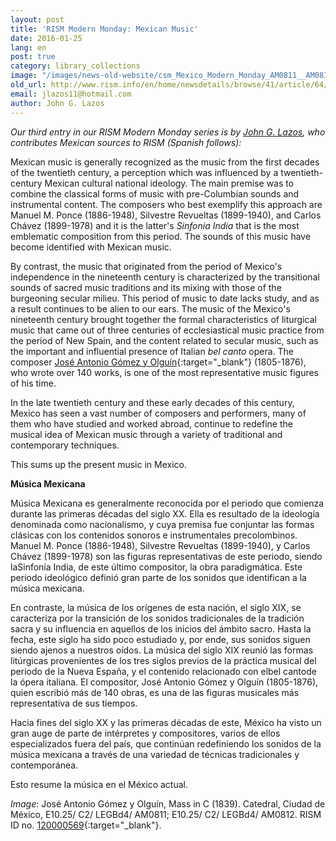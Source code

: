 ```yaml
---
layout: post
title: 'RISM Modern Monday: Mexican Music'
date: 2016-01-25
lang: en
post: true
category: library_collections
image: "/images/news-old-website/csm_Mexico_Modern_Monday_AM0811__AM0812__1__e79dab582c.jpg"
old_url: http://www.rism.info/en/home/newsdetails/browse/41/article/64/rism-modern-monday-mexican-music.html
email: jlazos11@hotmail.com
author: John G. Lazos
---
```


_Our third entry in our RISM Modern Monday series is by [John G. Lazos](/working-groups.html), who contributes Mexican sources to RISM (Spanish follows):_

Mexican music is generally recognized as the music from the first decades of the twentieth century, a perception which was influenced by a twentieth-century Mexican cultural national ideology. The main premise was to combine the classical forms of music with pre-Columbian sounds and instrumental content. The composers who best exemplify this approach are Manuel M. Ponce (1886-1948), Silvestre Revueltas (1899-1940), and Carlos Chávez (1899-1978) and it is the latter's _Sinfonia India_ that is the most emblematic composition from this period. The sounds of this music have become identified with Mexican music.

By contrast, the music that originated from the period of Mexico's independence in the nineteenth century is characterized by the transitional sounds of sacred music traditions and its mixing with those of the burgeoning secular milieu. This period of music to date lacks study, and as a result continues to be alien to our ears. The music of the Mexico's nineteenth century brought together the formal characteristics of liturgical music that came out of three centuries of ecclesiastical music practice from the period of New Spain, and the content related to secular music, such as the important and influential presence of Italian _bel canto_ opera. The composer [José Antonio Gómez y Olguín](https://opac.rism.info/search?View=rism&author=Jos%C3%A9+Antonio+G%C3%B3mez){:target="_blank"} (1805-1876), who wrote over 140 works, is one of the most representative music figures of his time.

In the late twentieth century and these early decades of this century, Mexico has seen a vast number of composers and performers, many of them who have studied and worked abroad, continue to redefine the musical idea of Mexican music through a variety of traditional and contemporary techniques.

This sums up the present music in Mexico.


**Música Mexicana**

Música Mexicana es generalmente reconocida por el periodo que comienza durante las primeras décadas del siglo XX. Ella es resultado de la ideología denominada como nacionalismo, y cuya premisa fue conjuntar las formas clásicas con los contenidos sonoros e instrumentales precolombinos. Manuel M. Ponce (1886-1948), Silvestre Revueltas (1899-1940), y Carlos Chávez (1899-1978) son las figuras representativas de este periodo, siendo laSinfonía India, de este último compositor, la obra paradigmática. Este periodo ideológico definió gran parte de los sonidos que identifican a la música mexicana.

En contraste, la música de los orígenes de esta nación, el siglo XIX, se caracteriza por la transición de los sonidos tradicionales de la tradición sacra y su influencia en aquellos de los inicios del ámbito sacro. Hasta la fecha, este siglo ha sido poco estudiado y, por ende, sus sonidos siguen siendo ajenos a nuestros oídos. La música del siglo XIX reunió las formas litúrgicas provenientes de los tres siglos previos de la práctica musical del periodo de la Nueva España, y el contenido relacionado con elbel cantode la ópera italiana. El compositor, José Antonio Gómez y Olguín (1805-1876), quien escribió más de 140 obras, es una de las figuras musicales más representativa de sus tiempos.

Hacia fines del siglo XX y las primeras décadas de este, México ha visto un gran auge de parte de intérpretes y compositores, varios de ellos especializados fuera del país, que continúan redefiniendo los sonidos de la música mexicana a través de una variedad de técnicas tradicionales y contemporánea.

Esto resume la música en el México actual.

_Image_: José Antonio Gómez y Olguín, Mass in C (1839). Catedral, Ciudad de México, E10.25/ C2/ LEGBd4/ AM0811; E10.25/ C2/ LEGBd4/ AM0812. RISM ID no. [120000569](https://opac.rism.info/search?id=120000569){:target="_blank"}.
